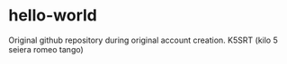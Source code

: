 # hello-world
Original github repository during original account creation.
K5SRT (kilo 5 seiera romeo tango)
